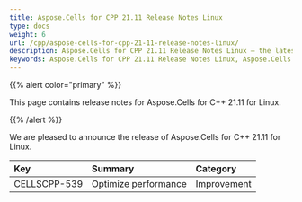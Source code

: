 ```yaml
---
title: Aspose.Cells for CPP 21.11 Release Notes Linux
type: docs
weight: 6
url: /cpp/aspose-cells-for-cpp-21-11-release-notes-linux/
description: Aspose.Cells for CPP 21.11 Release Notes Linux – the latest enhancements, new features, and fixes.
keywords: Aspose.Cells for CPP 21.11 Release Notes Linux, Aspose.Cells for CPP 21.11 Linux updates and fixes
---
```


{{% alert color="primary" %}} 

This page contains release notes for Aspose.Cells for C++ 21.11 for Linux.

{{% /alert %}} 

We are pleased to announce the release of Aspose.Cells for C++ 21.11 for Linux.

|**Key**|**Summary**|**Category**|
| :- | :- | :- |
|CELLSCPP-539|Optimize performance |Improvement|
